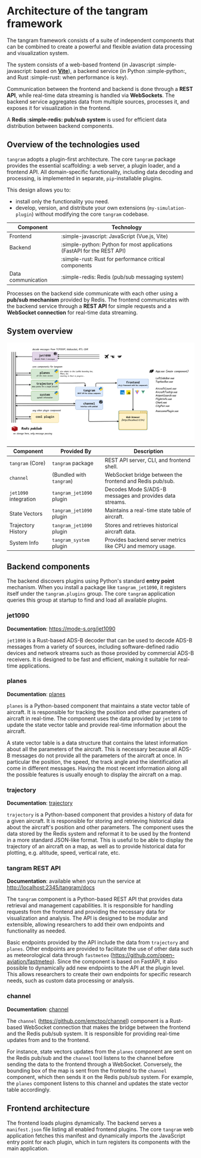 # Architecture of the tangram framework

The tangram framework consists of a suite of independent components that can be combined to create a powerful and flexible aviation data processing and visualization system.

The system consists of a web-based frontend (in Javascript :simple-javascript: based on [**Vite**](https://vite.dev/)), a backend service (in Python :simple-python:, and Rust :simple-rust: when performance is key).

Communication between the frontend and backend is done through a **REST API**, while real-time data streaming is handled via **WebSockets**. The backend service aggregates data from multiple sources, processes it, and exposes it for visualization in the frontend.

A **Redis :simple-redis: pub/sub system** is used for efficient data distribution between backend components.

## Overview of the technologies used

`tangram` adopts a plugin-first architecture. The core `tangram` package provides the essential scaffolding: a web server, a plugin loader, and a frontend API. All domain-specific functionality, including data decoding and processing, is implemented in separate, `pip`-installable plugins.

This design allows you to:

- install only the functionality you need.
- develop, version, and distribute your own extensions (`my-simulation-plugin`) without modifying the core `tangram` codebase.

| Component          | Technology                                                              |
| ------------------ | ----------------------------------------------------------------------- |
| Frontend           | :simple-javascript: JavaScript (Vue.js, Vite)                           |
| Backend            | :simple-python: Python for most applications (FastAPI for the REST API) |
|                    | :simple-rust: Rust for performance critical components                  |
| Data communication | :simple-redis: Redis (pub/sub messaging system)                         |

Processes on the backend side communicate with each other using a **pub/sub mechanism** provided by Redis. The frontend communicates with the backend service through a **REST API** for simple requests and a **WebSocket connection** for real-time data streaming.

## System overview

![tangram architecture](../screenshot/tangram_diagram.png)

| **Component**         | **Provided By**          | **Description**                                            |
| --------------------- | ------------------------ | ---------------------------------------------------------- |
| `tangram` (Core)      | `tangram` package        | REST API server, CLI, and frontend shell.                  |
| `channel`             | (Bundled with `tangram`) | WebSocket bridge between the frontend and Redis pub/sub.   |
| `jet1090` integration | `tangram_jet1090` plugin | Decodes Mode S/ADS-B messages and provides data streams.   |
| State Vectors         | `tangram_jet1090` plugin | Maintains a real-time state table of aircraft.             |
| Trajectory History    | `tangram_jet1090` plugin | Stores and retrieves historical aircraft data.             |
| System Info           | `tangram_system` plugin  | Provides backend server metrics like CPU and memory usage. |

## Backend components

The backend discovers plugins using Python's standard **entry point** mechanism. When you install a package like `tangram_jet1090`, it registers itself under the `tangram.plugins` group. The core `tangram` application queries this group at startup to find and load all available plugins.

### jet1090

**Documentation**: <https://mode-s.org/jet1090>

`jet1090` is a Rust-based ADS-B decoder that can be used to decode ADS-B messages from a variety of sources, including software-defined radio devices and network streams such as those provided by commercial ADS-B receivers. It is designed to be fast and efficient, making it suitable for real-time applications.

### planes

**Documentation**: [planes](planes.md)

`planes` is a Python-based component that maintains a state vector table of aircraft. It is responsible for tracking the position and other parameters of aircraft in real-time. The component uses the data provided by `jet1090` to update the state vector table and provide real-time information about the aircraft.

A state vector table is a data structure that contains the latest information about all the parameters of the aircraft. This is necessary because all ADS-B messages do not provide all the parameters of the aircraft at once. In particular the position, the speed, the track angle and the identification all come in different messages. Having the most recent information along all the possible features is usually enough to display the aircraft on a map.

### trajectory

**Documentation**: [trajectory](trajectory.md)

`trajectory` is a Python-based component that provides a history of data for a given aircraft. It is responsible for storing and retrieving historical data about the aircraft's position and other parameters. The component uses the data stored by the Redis system and reformat it to be used by the frontend in a more standard JSON-like format. This is useful to be able to display the trajectory of an aircraft on a map, as well as to provide historical data for plotting, e.g. altitude, speed, vertical rate, etc.

### tangram REST API

**Documentation**: available when you run the service at <http://localhost:2345/tangram/docs>

The `tangram` component is a Python-based REST API that provides data retrieval and management capabilities. It is responsible for handling requests from the frontend and providing the necessary data for visualization and analysis. The API is designed to be modular and extensible, allowing researchers to add their own endpoints and functionality as needed.

Basic endpoints provided by the API include the data from `trajectory` and `planes`. Other endpoints are provided to facilitate the use of other data such as meteorological data through `fastmeteo` (<https://github.com/open-aviation/fastmeteo>). Since the component is based on FastAPI, it also possible to dynamically add new endpoints to the API at the plugin level. This allows researchers to create their own endpoints for specific research needs, such as custom data processing or analysis.

### channel

**Documentation**: [channel](channel.md)

The `channel` (<https://github.com/emctoo/channel>) component is a Rust-based WebSocket connection that makes the bridge between the frontend and the Redis pub/sub system. It is responsible for providing real-time updates from and to the frontend.

For instance, state vectors updates from the `planes` component are sent on the Redis pub/sub and the `channel` tool listens to the channel before sending the data to the frontend through a WebSocket. Conversely, the bounding box of the map is sent from the frontend to the `channel` component, which then sends it on the Redis pub/sub system. For example, the `planes` component listens to this channel and updates the state vector table accordingly.

## Frontend architecture

The frontend loads plugins dynamically. The backend serves a `manifest.json` file listing all enabled frontend plugins. The core `tangram` web application fetches this manifest and dynamically imports the JavaScript entry point for each plugin, which in turn registers its components with the main application.

<!-- The frontend is based on Vue.js and provides a dynamic, real-time visualization interface for aviation data. It is designed to be modular, allowing users to implement their own plugins for data visualization and analysis.

The entry point is the `App.vue` file, which initializes the application and sets up the main component. At this point, the webpage is divided into:

- a main content area in the center, which displays the map with the visible aircraft;
- a navigation bar at the top, described in `components/TopNavBar.vue`;
- a sidebar on the left, described in `components/LeftSideBar.vue`, which pops up when the user clicks on an aircraft on the map.

Most other components (located in the `components/` directory) are referred to from the main `App.vue` file or from other components.

Extensions of the web application are described in the [Plugins](../plugins/index.md) section. -->

<!-- ## Containers and process management

By default, most components run within a single container managed by [`process-compose`](https://github.com/F1bonacc1/process-compose). The tool handles process startup and shutdown; manages dependencies between processes; provides process monitoring and logging.
This architecture is defined in `container/process-compose.yaml` and can be extended to include additional services.

The description of the tangram container is defined in `container/tangram.Containerfile`.

The two components which are not running in the `tangram` container are the services that are the most natural to run on a different node:

- the Redis service, which runs in its [own _default_ container](https://hub.docker.com/_/redis);
- the `jet1090` component, which also runs in its [own container](https://ghcr.io/xoolive/jet1090) to allow for easier updates.

!!! tip

    If you want to use `jet1090` with a RTL-SDR dongle, it could be easier to configure it outside of the container as it requires access to the USB device. -->
